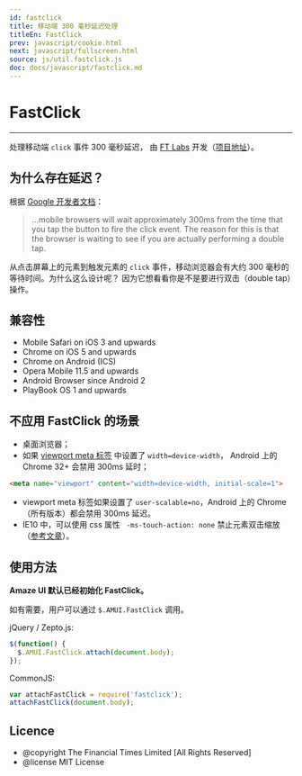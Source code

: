 ```yaml
---
id: fastclick
title: 移动端 300 毫秒延迟处理
titleEn: FastClick
prev: javascript/cookie.html
next: javascript/fullscreen.html
source: js/util.fastclick.js
doc: docs/javascript/fastclick.md
---
```


# FastClick
---

处理移动端 `click` 事件 300 毫秒延迟， 由 [FT Labs](http://labs.ft.com/) 开发（[项目地址](https://github.com/ftlabs/fastclick)）。

## 为什么存在延迟？

根据 [Google 开发者文档](https://developers.google.com/mobile/articles/fast_buttons)：

> ...mobile browsers will wait approximately 300ms from the time that you tap the button to fire the click event. The reason for this is that the browser is waiting to see if you are actually performing a double tap.

从点击屏幕上的元素到触发元素的 `click` 事件，移动浏览器会有大约 300 毫秒的等待时间。为什么这么设计呢？
因为它想看看你是不是要进行双击（double tap）操作。

## 兼容性

* Mobile Safari on iOS 3 and upwards
* Chrome on iOS 5 and upwards
* Chrome on Android (ICS)
* Opera Mobile 11.5 and upwards
* Android Browser since Android 2
* PlayBook OS 1 and upwards

## 不应用 FastClick 的场景

* 桌面浏览器；
* 如果 [viewport meta 标签](https://developer.mozilla.org/en-US/docs/Mobile/Viewport_meta_tag) 中设置了 `width=device-width`， Android 上的 Chrome 32+ 会禁用 300ms 延时；

```html
<meta name="viewport" content="width=device-width, initial-scale=1">
```

* viewport meta 标签如果设置了 `user-scalable=no`，Android 上的 Chrome（所有版本）都会禁用 300ms 延迟。
* IE10 中，可以使用 css 属性 ` -ms-touch-action: none` 禁止元素双击缩放（[参考文章](http://blogs.msdn.com/b/askie/archive/2013/01/06/how-to-implement-the-ms-touch-action-none-property-to-disable-double-tap-zoom-on-touch-devices.aspx)）。

## 使用方法

__Amaze UI 默认已经初始化 FastClick。__

如有需要，用户可以通过 `$.AMUI.FastClick` 调用。

jQuery / Zepto.js:

```js
$(function() {
  $.AMUI.FastClick.attach(document.body);
});
```

CommonJS:

```javascript
var attachFastClick = require('fastclick');
attachFastClick(document.body);
```

## Licence

* @copyright The Financial Times Limited [All Rights Reserved]
* @license MIT License
